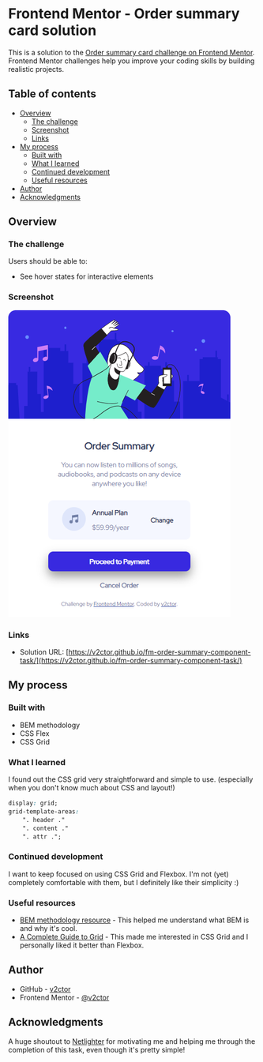 # Frontend Mentor - Order summary card solution

This is a solution to the [Order summary card challenge on Frontend Mentor](https://www.frontendmentor.io/challenges/order-summary-component-QlPmajDUj). Frontend Mentor challenges help you improve your coding skills by building realistic projects. 

## Table of contents

- [Overview](#overview)
  - [The challenge](#the-challenge)
  - [Screenshot](#screenshot)
  - [Links](#links)
- [My process](#my-process)
  - [Built with](#built-with)
  - [What I learned](#what-i-learned)
  - [Continued development](#continued-development)
  - [Useful resources](#useful-resources)
- [Author](#author)
- [Acknowledgments](#acknowledgments)

## Overview

### The challenge

Users should be able to:

- See hover states for interactive elements

### Screenshot

![](./screenshot.png)

### Links

- Solution URL: [https://v2ctor.github.io/fm-order-summary-component-task/](https://v2ctor.github.io/fm-order-summary-component-task/)

## My process

### Built with

- BEM methodology
- CSS Flex
- CSS Grid

### What I learned

I found out the CSS grid very straightforward and simple to use. (especially when you don't know much about CSS and layout!)

```css
display: grid;
grid-template-areas:
    ". header ."
    ". content ."
    ". attr .";
```

### Continued development

I want to keep focused on using CSS Grid and Flexbox. I'm not (yet) completely comfortable with them, but I definitely like their simplicity :)

### Useful resources

- [BEM methodology resource](https://ru.bem.info/methodology/html/) - This helped me understand what BEM is and why it's cool.
- [A Complete Guide to Grid](https://css-tricks.com/snippets/css/complete-guide-grid/) - This made me interested in CSS Grid and I personally liked it better than Flexbox.

## Author

- GitHub - [v2ctor](https://github.com/v2ctor)
- Frontend Mentor - [@v2ctor](https://www.frontendmentor.io/profile/v2ctor)

## Acknowledgments

A huge shoutout to [Netlighter](https://github.com/Netlighter) for motivating me and helping me through the completion of this task, even though it's pretty simple!